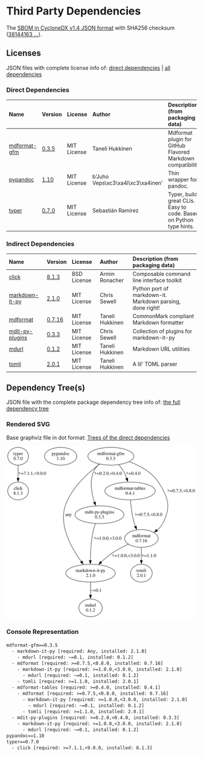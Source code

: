 # Third Party Dependencies

<!--[[[fill sbom_sha256()]]]-->
The [SBOM in CycloneDX v1.4 JSON format](https://git.sr.ht/~sthagen/kohtaaminen/blob/default/sbom.json) with SHA256 checksum ([38144163 ...](https://git.sr.ht/~sthagen/kohtaaminen/blob/default/sbom.json.sha256 "sha256:38144163e13d7a8dfb393f274e016da78c71eb768b1eb49699ea51350010c34e")).
<!--[[[end]]] (checksum: f2b3970ce231cd86fa9136bf8ae42fbd)-->
## Licenses 

JSON files with complete license info of: [direct dependencies](direct-dependency-licenses.json) | [all dependencies](all-dependency-licenses.json)

### Direct Dependencies

<!--[[[fill direct_dependencies_table()]]]-->
| Name                                                     | Version                                               | License     | Author                            | Description (from packaging data)                                  |
|:---------------------------------------------------------|:------------------------------------------------------|:------------|:----------------------------------|:-------------------------------------------------------------------|
| [mdformat-gfm](https://github.com/hukkinj1/mdformat-gfm) | [0.3.5](https://pypi.org/project/mdformat-gfm/0.3.5/) | MIT License | Taneli Hukkinen                   | Mdformat plugin for GitHub Flavored Markdown compatibility         |
| [pypandoc](https://github.com/JessicaTegner/pypandoc)    | [1.10](https://pypi.org/project/pypandoc/1.10/)       | MIT License | b'Juho Veps\xc3\xa4l\xc3\xa4inen' | Thin wrapper for pandoc.                                           |
| [typer](https://github.com/tiangolo/typer)               | [0.7.0](https://pypi.org/project/typer/0.7.0/)        | MIT License | Sebastián Ramírez                 | Typer, build great CLIs. Easy to code. Based on Python type hints. |
<!--[[[end]]] (checksum: f37fd37b44cd36e012fe1be11d28a98b)-->

### Indirect Dependencies

<!--[[[fill indirect_dependencies_table()]]]-->
| Name                                                                                        | Version                                                  | License     | Author          | Description (from packaging data)                         |
|:--------------------------------------------------------------------------------------------|:---------------------------------------------------------|:------------|:----------------|:----------------------------------------------------------|
| [click](https://palletsprojects.com/p/click/)                                               | [8.1.3](https://pypi.org/project/click/8.1.3/)           | BSD License | Armin Ronacher  | Composable command line interface toolkit                 |
| [markdown-it-py](https://github.com/executablebooks/markdown-it-py/blob/master/README.md)   | [2.1.0](https://pypi.org/project/markdown-it-py/2.1.0/)  | MIT License | Chris Sewell    | Python port of markdown-it. Markdown parsing, done right! |
| [mdformat](https://github.com/executablebooks/mdformat/blob/master/README.md)               | [0.7.16](https://pypi.org/project/mdformat/0.7.16/)      | MIT License | Taneli Hukkinen | CommonMark compliant Markdown formatter                   |
| [mdit-py-plugins](https://github.com/executablebooks/mdit-py-plugins/blob/master/README.md) | [0.3.3](https://pypi.org/project/mdit-py-plugins/0.3.3/) | MIT License | Chris Sewell    | Collection of plugins for markdown-it-py                  |
| [mdurl](https://github.com/executablebooks/mdurl/blob/master/README.md)                     | [0.1.2](https://pypi.org/project/mdurl/0.1.2/)           | MIT License | Taneli Hukkinen | Markdown URL utilities                                    |
| [tomli](https://github.com/hukkin/tomli/blob/master/README.md)                              | [2.0.1](https://pypi.org/project/tomli/2.0.1/)           | MIT License | Taneli Hukkinen | A lil' TOML parser                                        |
<!--[[[end]]] (checksum: aea85e007d6e95cd41f634706e1b3701)-->

## Dependency Tree(s)

JSON file with the complete package dependency tree info of: [the full dependency tree](package-dependency-tree.json)

### Rendered SVG

Base graphviz file in dot format: [Trees of the direct dependencies](package-dependency-tree.dot.txt)

<img src="./package-dependency-tree.svg" alt="Trees of the direct dependencies" title="Trees of the direct dependencies"/>

### Console Representation

<!--[[[fill dependency_tree_console_text()]]]-->
````console
mdformat-gfm==0.3.5
  - markdown-it-py [required: Any, installed: 2.1.0]
    - mdurl [required: ~=0.1, installed: 0.1.2]
  - mdformat [required: >=0.7.5,<0.8.0, installed: 0.7.16]
    - markdown-it-py [required: >=1.0.0,<3.0.0, installed: 2.1.0]
      - mdurl [required: ~=0.1, installed: 0.1.2]
    - tomli [required: >=1.1.0, installed: 2.0.1]
  - mdformat-tables [required: >=0.4.0, installed: 0.4.1]
    - mdformat [required: >=0.7.5,<0.8.0, installed: 0.7.16]
      - markdown-it-py [required: >=1.0.0,<3.0.0, installed: 2.1.0]
        - mdurl [required: ~=0.1, installed: 0.1.2]
      - tomli [required: >=1.1.0, installed: 2.0.1]
  - mdit-py-plugins [required: >=0.2.0,<0.4.0, installed: 0.3.3]
    - markdown-it-py [required: >=1.0.0,<3.0.0, installed: 2.1.0]
      - mdurl [required: ~=0.1, installed: 0.1.2]
pypandoc==1.10
typer==0.7.0
  - click [required: >=7.1.1,<9.0.0, installed: 8.1.3]
````
<!--[[[end]]] (checksum: 1e64b625dc83a221a4c7995372d74e72)-->
